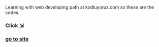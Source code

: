 Learning with web developing path at kodluyoruz.com so these are the codes.

### Click ⇲
###          [go to site](https://yasinenis.github.io](https://yasinenis.github.io/demo-website-with-bootstrap/))

